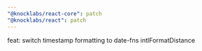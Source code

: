 ```yaml
---
"@knocklabs/react-core": patch
"@knocklabs/react": patch
---
```


feat: switch timestamp formatting to date-fns intlFormatDistance
